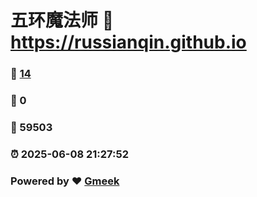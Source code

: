# 五环魔法师 :link: https://russianqin.github.io 
### :page_facing_up: [14](https://russianqin.github.io/tag.html) 
### :speech_balloon: 0 
### :hibiscus: 59503 
### :alarm_clock: 2025-06-08 21:27:52 
### Powered by :heart: [Gmeek](https://github.com/Meekdai/Gmeek)
